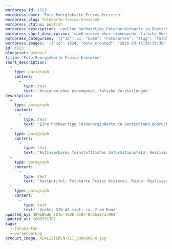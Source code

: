 ```yaml
---
wordpress_id: 1523
wordpress_name: 'Foto-Energiekarte Freies Kreieren'
wordpress_slug: fotokarte-freies-kreieren
wordpress_status: publish
wordpress_description: '<p>Eine hochwertige Fotoenergiekarte in Deutschland gedruckt und in Handarbeit laminiert.  Sie ist in Postkartengröße (DIN-A6) gut zu transportieren und kann auch auf den Körper aufgelegt werden.</p><p>Aktivierbares feinstoffliches Informationsfeld: Realisieren, Kreieren – Unwahrhaftige, einengende Vorstellungen aufgeben – Stimmigkeit – Sicherheit: Kreieren ohne einengende, falsche Vorstellungen.</p><p>Kartentitel: Fotokarte Freies Kreieren. Reihe: Realisieren</p><p>Größe: DIN-A6 zzgl. ca. 2 cm Rand<br />Andere Formate sind individuell für Sie innerhalb weniger Tage herstellbar. Bitte kontaktieren Sie uns hierfür unter <a href="mailto:info@elvedenverlag.de">info@elvedenverlag.de</a>.</p><p><a href="https://my.feenbaum.de/anwendung-energiebilder-foto-laminiert/">Anwendungshinweise</a>      <a href="https://my.feenbaum.de/produktinformationen-fotokarten/">Produktinformationen</a></p>'
wordpress_short_description: '<p>Kreieren ohne einengende, falsche Vorstellungen<br /><em>Hinweis: Das Wasserzeichen „Elveden Verlag Energiebild“ wird nicht mit gedruckt</em></p>'
wordpress_categories: '[{"id": 23, "name": "Fotokarten", "slug": "fotokarten"}, {"id": 67, "name": "Ver\u00e4nderung", "slug": "veraenderung"}]'
wordpress_images: '[{"id": 1524, "date_created": "2016-03-11T20:39:30", "date_created_gmt": "2016-03-11T18:39:30", "date_modified": "2016-03-11T20:39:30", "date_modified_gmt": "2016-03-11T18:39:30", "src": "https://my.feenbaum.de/wp-content/uploads/2016/03/REALISIEREN-XII_800x800-W.jpg", "name": "REALISIEREN-XII_800x800-W", "alt": ""}]'
id: 1523
blueprint: product
title: 'Foto-Energiekarte Freies Kreieren'
short_description:
  -
    type: paragraph
    content:
      -
        type: text
        text: 'Kreieren ohne einengende, falsche Vorstellungen'
description:
  -
    type: paragraph
    content:
      -
        type: text
        text: 'Eine hochwertige Fotoenergiekarte in Deutschland gedruckt und in Handarbeit laminiert.  Sie ist in Postkartengröße (DIN-A6) gut zu transportieren und kann auch auf den Körper aufgelegt werden.'
  -
    type: paragraph
    content:
      -
        type: text
        text: 'Aktivierbares feinstoffliches Informationsfeld: Realisieren, Kreieren – Unwahrhaftige, einengende Vorstellungen aufgeben – Stimmigkeit – Sicherheit: Kreieren ohne einengende, falsche Vorstellungen.'
  -
    type: paragraph
    content:
      -
        type: text
        text: 'Kartentitel: Fotokarte Freies Kreieren. Reihe: Realisieren'
  -
    type: paragraph
    content:
      -
        type: text
        text: 'Größe: DIN-A6 zzgl. ca. 2 cm Rand'
updated_by: 489b06db-283b-4690-a50e-8a3ba37dc968
updated_at: 1685351307
tags:
  - fotokarten
  - veraenderung
product_image: REALISIEREN-XII_800x800-W.jpg
---
```

